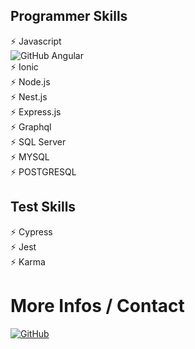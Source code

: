 
## Programmer Skills

⚡️ Javascript
<br/>
![GitHub](https://upload.wikimedia.org/wikipedia/commons/thumb/c/cf/Angular_full_color_logo.svg/20px-Angular_full_color_logo.svg.png) Angular
<br/>
⚡️  Ionic
<br/>
⚡️  Node.js
<br/>
⚡️ Nest.js
<br/>
⚡️ Express.js
<br/>
⚡️ Graphql
<br/>
⚡️ SQL Server
<br/>
⚡️ MYSQL
<br/>
⚡️ POSTGRESQL
<br/>

## Test Skills
⚡️ Cypress
<br/>
⚡️ Jest
<br/>
⚡️ Karma

# More Infos / Contact
[![GitHub](https://upload.wikimedia.org/wikipedia/commons/thumb/0/01/LinkedIn_Logo.svg/120px-LinkedIn_Logo.svg.png)](https://www.linkedin.com/in/lucas-kalinski-da-cunha-1492ab20b/)
